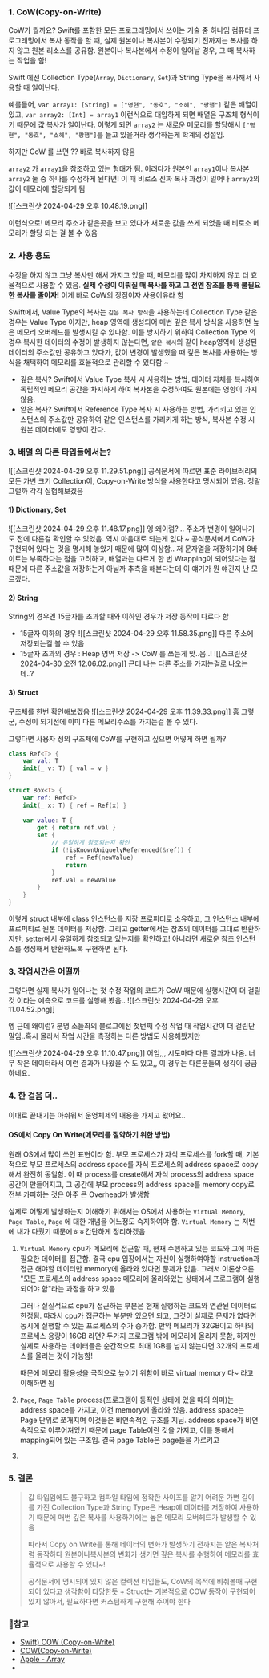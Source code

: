 ### 1. CoW(Copy-on-Write)
CoW가 뭘까요? Swift를 포함한 모든 프로그래밍에서 쓰이는 기술 중 하나임
컴퓨터 프로그래밍에서 복사 동작을 할 때, 실제 원본이나 복사본이 수정되기 전까지는 복사를 하지 않고 원본 리소스를 공유함. 원본이나 복사본에서 수정이 일어날 경우, 그 때 복사하는 작업을 함!

Swift 에선 Collection Type(`Array`, `Dictionary`, `Set`)과 String Type을 복사해서 사용할 때 일어난다.

예를들어, `var array1: [String] = ["명현", "동호", "소혜", "팡햄"]` 같은 배열이 있고, `var array2: [Int] = array1` 이런식으로 대입하게 되면 배열은 구조체 형식이기 때문에 값 복사가 일어난다. 이렇게 되면 `array2` 는 새로운 메모리를 할당해서 `["명현", "동호", "소혜", "팡햄"]`를 들고 있을거라 생각하는게 학계의 정설임.

하지만 CoW 를 쓰면 ?? 바로 복사하지 않음

`array2` 가 `array1`을 참조하고 있는 형태가 됨. 이러다가 원본인 `array1`이나 복사본 `array2` 둘 중 하나를 수정하게 된다면! 이 때 비로소 진짜 복사 과정이 일어나 `array2`의 값이 메모리에 할당되게 됨

![[스크린샷 2024-04-29 오후 10.48.19.png]]

이런식으로! 메모리 주소가 같은곳을 보고 있다가 새로운 값을 쓰게 되었을 때 비로소 메모리가 할당 되는 걸 볼 수 있음

### 2. 사용 용도
수정을 하지 않고 그냥 복사만 해서 가지고 있을 때, 메모리를 많이 차지하지 않고 더 효율적으로 사용할 수 있음. **실제 수정이 이뤄질 때 복사를 하고 그 전엔 참조를 통해 불필요한 복사를 줄이자!** 이게 바로 CoW의 장점이자 사용이유라 함

Swift에서, Value Type의 복사는 `깊은 복사 방식`을 사용하는데 Collection Type 같은 경우는 Value Type 이지만, heap 영역에 생성되어 매번 깊은 복사 방식을 사용하면 높은 메모리 오버헤드를 발생시킬 수 있다함. 이를 방지하기 위하여 Collection Type 의 경우 복사한 데이터의 수정이 발생하지 않는다면, `얕은 복사`와 같이 heap영역에 생성된 데이터의 주소값만 공유하고 있다가, 값이 변경이 발생했을 때 깊은 복사를 사용하는 방식을 채택하여 메모리를 효율적으로 관리할 수 있다함 ~ 

- 깊은 복사?
	Swift에서 Value Type 복사 시 사용하는 방법, 데이터 자체를 복사하여 독립적인 메모리 공간을 차지하게 하여 복사본을 수정하여도 원본에는 영향이 가지 않음.
- 얕은 복사?
	Swift에서 Reference Type 복사 시 사용하는 방법, 가리키고 있는 인스턴스의 주소값만 공유하여 같은 인스턴스를 가리키게 하는 방식, 복사본 수정 시 원본 데이터에도 영향이 간다.
### 3. 배열 외 다른 타입들에서는?
![[스크린샷 2024-04-29 오후 11.29.51.png]]
	공식문서에 따르면 표준 라이브러리의 모든 가변 크기 Collection이, Copy-on-Write 방식을 사용한다고 명시되어 있음. 정말 그럴까 각각 실험해보겠음
#### 1) Dictionary, Set
![[스크린샷 2024-04-29 오후 11.48.17.png]]
	엥 왜이럼? .. 주소가 변경이 일어나기도 전에 다른걸 확인할 수 있었음. 역시 마음대로 되는게 없다 ~ 공식문서에서 CoW가 구현되어 있다는 것을 명시해 놓았기 때문에 많이 이상함.. 저 문자열을 저장하기에 8바이트는 부족하다는 점을 고려하고, 배열과는 다르게 한 번 Wrapping이 되어있다는 점 때문에 다른 주소값을 저장하는게 아닐까 추측을 해본다는데 이 얘기가 뭔 얘긴지 난 모르겠다.
#### 2) String 
String의 경우엔 15글자를 초과할 때와 이하인 경우가 저장 동작이 다르다 함
- 15글자 이하의 경우
	![[스크린샷 2024-04-29 오후 11.58.35.png]]
		다른 주소에 저장되는걸 볼 수 있음
- 15글자 초과의 경우 : Heap 영역 저장 -> CoW 를 쓰는게 맞..음..!
	![[스크린샷 2024-04-30 오전 12.06.02.png]]
		근데 나는 다른 주소를 가지는걸로 나오는데..?
#### 3) Struct
구조체를 한번 확인해보겠음
![[스크린샷 2024-04-29 오후 11.39.33.png]]
	흠 그렇군, 수정이 되기전에 이미 다른 메모리주소를 가지는걸 볼 수 있다. 

그렇다면 사용자 정의 구조체에 CoW를 구현하고 싶으면 어떻게 하면 될까?
```swift
class Ref<T> {
    var val: T
    init(_ v: T) { val = v }
}

struct Box<T> {
    var ref: Ref<T>
    init(_ x: T) { ref = Ref(x) }
    
    var value: T {
        get { return ref.val }
        set {
            // 유일하게 참조되는지 확인
            if (!isKnownUniquelyReferenced(&ref)) {
                ref = Ref(newValue)
                return
            }
            ref.val = newValue
        }
    }
}
```
이렇게 struct 내부에 class 인스턴스를 저장 프로퍼티로 소유하고, 그 인스턴스 내부에 프로퍼티로 원본 데이터를 저장함. 그리고 getter에서는 참조의 데이터를 그대로 반환하지만, setter에서 유일하게 참조되고 있는지를 확인하고! 아니라면 새로운 참조 인스턴스를 생성해서 반환하도록 구현하면 된다.
### 3. 작업시간은 어떨까

그렇다면 실제 복사가 일어나는 첫 수정 작업의 코드가 CoW 때문에 실행시간이 더 걸릴 것 이라는 예측으로 코드를 실행해 봤음.. 
![[스크린샷 2024-04-29 오후 11.04.52.png]]

엥 근데 왜이럼? 분명 소들좌의 블로그에선 첫번째 수정 작업 때 작업시간이 더 걸린단말임..혹시 몰라서 작업 시간을 측정하는 다른 방법도 사용해봤지만

![[스크린샷 2024-04-29 오후 11.10.47.png]]
어엄,,, 시도마다 다른 결과가 나옴. 너무 작은 데이터라서 이런 결과가 나왔을 수 도 있고,, 이 경우는 다른분들의 생각이 궁금하네요. 

### 4. 한 걸음 더..
이대로 끝내기는 아쉬워서 운영체제의 내용을 가지고 왔어요..

#### OS에서 Copy On Write(메모리를 절약하기 위한 방법)
원래 OS에서 많이 쓰인 표현이라 함. 부모 프로세스가 자식 프로세스를 fork할 때, 기본적으로 부모 프로세스의 address space를 자식 프로세스의 address space로 copy해서 완전히 동일함. 이 때 process를 create해서 자식 process의 address space 공간이 만들어지고, 그 공간에 부모 process의 address space를 memory copy로 전부 카피하는 것은 아주 큰 Overhead가 발생함

실제로 어떻게 발생하는지 이해하기 위해서는 OS에서 사용하는 `Virtual Memory`, `Page Table`, `Page` 에 대한 개념을 어느정도 숙지하여야 함. `Virtual Memory` 는 저번에 내가 다뤘기 때문에ㅎㅎ간단하게 정리하겠음

1) `Virtual Memory`
	 cpu가 메모리에 접근할 때, 현재 수행하고 있는 코드와 그에 따른 필요한 데이터를 접근함.
	 결국 cpu 입장에서는 자신이 실행하여야할 instruction과 접근 해야할 데이터만 memory에 올라와 있다면 문제가 없음. 그래서 이론상으론 "모든 프로세스의 address space 메모리에 올라와있는 상태에서 프로그램이 실행되어야 함"라는 과정을 하고 있음

	 그러나 실질적으로 cpu가 접근하는 부분은 현재 실행하는 코드와 연관된 데이터로 한정됨.
	 따라서 cpu가 접근하는 부분만 있으면 되고, 그것이 실제로 문제가 없다면 동시에 실행할 수 있는 프로세스의 수가 증가함. 만약 메모리가 32GB이고 하나의 프로세스 용량이 16GB 라면? 두가지 프로그램 밖에 메모리에 올리지 못함, 하지만 실제로 사용하는 데이터들은 순간적으로 최대 1GB를 넘지 않는다면 32개의 프로세스를 올리는 것이 가능함!

	 때문에 메모리 활용성을 극적으로 높이기 위함이 바로 virtual memory 다~ 라고 이해하면 됨
2) `Page`, `Page Table`
	 process(프로그램이 동적인 상태에 있을 때의 의미)는 address space를 가지고, 이건 memory에 올라와 있음.  address space는 Page 단위로 쪼개지며 이것들은 비연속적인 구조를 지님. address space가 비연속적으로 이루어져있기 때문에 page Table이란 것을 가지고, 이를 통해서 mapping되어 있는 구조임. 결국 page Table은 page들을 가르키고 
1) 

### 5. 결론
> 값 타입임에도 불구하고 컴파일 타임에 정확한 사이즈를 알기 어려운 가변 길이를 가진 Collection Type과 String Type은 Heap에 데이터를 저장하여 사용하기 때문에 매번 깊은 복사를 사용하기에는 높은 메모리 오버헤드가 발생할 수 있음
> 
> 따라서 Copy on Write를 통해 데이터의 변화가 발생하기 전까지는 얕은 복사처럼 동작하다 원본이나복사본의 변화가 생기면 깊은 복사를 수행하여 메모리를 효율적으로 사용할 수 있다~!
> 
> 공식문서에 명시되어 있지 않은 컬렉션 타입들도, CoW의 목적에 비춰볼때 구현되어 있다고 생각함이 타당한듯  + Struct는 기본적으로 COW 동작이 구현되어 있지 않아서, 필요하다면 커스텀하게 구현해 주어야 한다

### 🥕참고
- [Swift) COW (Copy-on-Write)](https://babbab2.tistory.com/18)
- [COW(Copy-on-Write)](https://forestjae.tistory.com/30)
- [Apple - Array](https://developer.apple.com/documentation/swift/array/)
- 